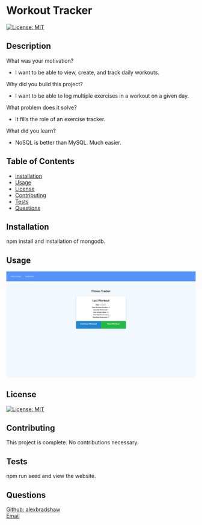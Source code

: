 
# Workout Tracker
[![License: MIT](https://img.shields.io/badge/License-MIT-yellow.svg)](https://opensource.org/licenses/MIT)
## Description
What was your motivation? 
- I want to be able to view, create, and track daily workouts.

Why did you build this project?
- I want to be able to log multiple exercises in a workout on a given day.

What problem does it solve?  
- It fills the role of an exercise tracker.

What did you learn?
- NoSQL is better than MySQL. Much easier.

## Table of Contents
- [Installation](#installation)
- [Usage](#usage)
- [License](#license)
- [Contributing](#contributing)
- [Tests](#tests)
- [Questions](#questions)
## Installation
npm install and installation of mongodb.
## Usage
![workouttracker.jpeg](assets/workouttracker.jpeg?raw=true)
## License
[![License: MIT](https://img.shields.io/badge/License-MIT-yellow.svg)](https://opensource.org/licenses/MIT)
## Contributing
This project is complete. No contributions necessary.
## Tests
npm run seed and view the website.
## Questions
[Github: alexbradshaw](https://github.com/alexbradshaw) <br>
[Email](mailto:alexanderbradshaw5@gmail.com)
